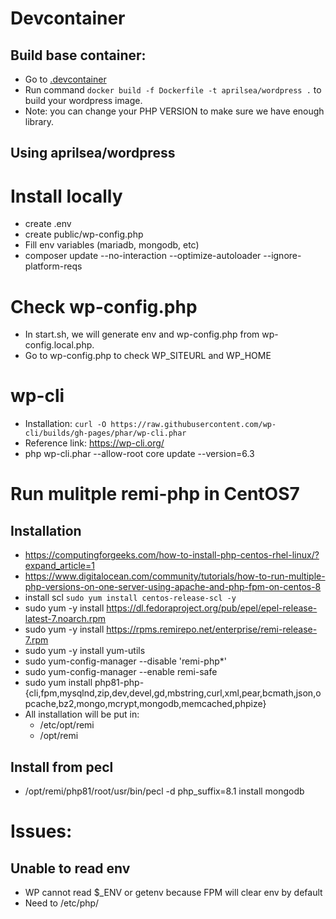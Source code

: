 # Devcontainer
## Build base container:
- Go to [.devcontainer](./.devcontainer)
- Run command ```docker build -f Dockerfile -t aprilsea/wordpress .``` to build your wordpress image.
- Note: you can change your PHP VERSION to make sure we have enough library.
## Using aprilsea/wordpress

# Install locally
- create .env
- create public/wp-config.php
- Fill env variables (mariadb, mongodb, etc)
- composer update --no-interaction --optimize-autoloader --ignore-platform-reqs

# Check wp-config.php
- In start.sh, we will generate env and wp-config.php from wp-config.local.php.
- Go to wp-config.php to check WP_SITEURL and WP_HOME

# wp-cli
- Installation: ```curl -O https://raw.githubusercontent.com/wp-cli/builds/gh-pages/phar/wp-cli.phar```
- Reference link: https://wp-cli.org/
- php wp-cli.phar --allow-root core update --version=6.3

# Run mulitple remi-php in CentOS7

## Installation 
- https://computingforgeeks.com/how-to-install-php-centos-rhel-linux/?expand_article=1
- https://www.digitalocean.com/community/tutorials/how-to-run-multiple-php-versions-on-one-server-using-apache-and-php-fpm-on-centos-8
- install scl ```sudo yum install centos-release-scl -y```
- sudo yum -y install https://dl.fedoraproject.org/pub/epel/epel-release-latest-7.noarch.rpm
- sudo yum -y install https://rpms.remirepo.net/enterprise/remi-release-7.rpm
- sudo yum -y install yum-utils
- sudo yum-config-manager --disable 'remi-php*'
- sudo yum-config-manager --enable remi-safe
- sudo yum install php81-php-{cli,fpm,mysqlnd,zip,dev,devel,gd,mbstring,curl,xml,pear,bcmath,json,opcache,bz2,mongo,mcrypt,mongodb,memcached,phpize}
- All installation will be put in: 
    - /etc/opt/remi
    - /opt/remi
## Install from pecl
- /opt/remi/php81/root/usr/bin/pecl -d php_suffix=8.1 install mongodb

# Issues:
## Unable to read env
- WP cannot read $_ENV or getenv because FPM will clear env by default
- Need to /etc/php/